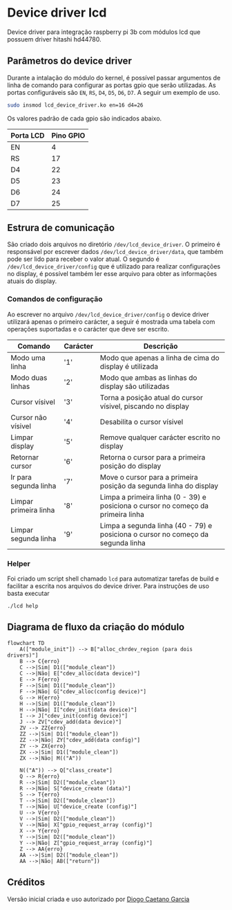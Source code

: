# Device driver lcd

Device driver para integração raspberry pi 3b com módulos lcd que possuem driver hitashi hd44780.

## Parâmetros do device driver

Durante a intalação do módulo do kernel, é possível passar argumentos de linha de comando para configurar as portas gpio que serão utilizadas. As portas configuráveis são `EN`, `RS`, `D4`, `D5`, `D6`, `D7`. A seguir um exemplo de uso.

```bash
sudo insmod lcd_device_driver.ko en=16 d4=26
```

Os valores padrão de cada gpio são indicados abaixo.
<center>

| Porta LCD | Pino GPIO |
| - | - |
| EN | 4 |
| RS | 17 |
| D4 | 22 |
| D5 | 23 |
| D6 | 24 |
| D7 | 25 |

</center>

## Estrura de comunicação

São criado dois arquivos no diretório `/dev/lcd_device_driver`. O primeiro é responsável por escrever dados `/dev/lcd_device_driver/data`, que também pode ser lido para receber o valor atual. O segundo é `/dev/lcd_device_driver/config` que é utilizado para realizar configurações no display, é possível também ler esse arquivo para obter as informações atuais do display.

### Comandos de configuração

Ao escrever no arquivo `/dev/lcd_device_driver/config` o device driver utilizará apenas o primeiro carácter, a seguir é mostrada uma tabela com operações suportadas e o carácter que deve ser escrito.

| Comando | Carácter | Descrição |
| - | - | - |
| Modo uma linha | '1' | Modo que apenas a linha de cima do display é utilizada |Q
| Modo duas linhas | '2' | Modo que ambas as linhas do display são utilizadas |
| Cursor vísivel | '3' | Torna a posição atual do cursor vísivel, piscando no display |
| Cursor não vísivel | '4' | Desabilita o cursor vísivel |
| Limpar display | '5' | Remove qualquer carácter escrito no display |
| Retornar cursor | '6' | Retorna o cursor para a primeira posição do display |
| Ir para segunda linha | '7' | Move o cursor para a primeira posição da segunda linha do display |
| Limpar primeira linha | '8' | Limpa a primeira linha (0 - 39) e posiciona o cursor no começo da primeira linha |
| Limpar segunda linha | '9' | Limpa a segunda linha (40 - 79) e posiciona o cursor no começo da segunda linha |

### Helper

Foi criado um script shell chamado `lcd` para automatizar tarefas de build e facilitar a escrita nos arquivos do device driver. Para instruções de uso basta executar

```
./lcd help
```

## Diagrama de fluxo da criação do módulo

```mermaid
flowchart TD
    A(["module_init"]) --> B["alloc_chrdev_region (para dois drivers)"]
    B --> C{erro}
    C -->|Sim| D1(["module_clean"])
    C -->|Não| E["cdev_alloc(data device)"]
    E --> F{erro}
    F -->|Sim| D1(["module_clean"])
    F -->|Não| G["cdev_alloc(config device)"]
    G --> H{erro}
    H -->|Sim| D1(["module_clean"])
    H -->|Não| I["cdev_init(data device)"]
    I --> J["cdev_init(config device)"]
    J --> ZV["cdev_add(data device)"]
    ZV --> ZZ{erro}
    ZZ -->|Sim| D1(["module_clean"])
    ZZ -->|Não| ZY["cdev_add(data config)"]
    ZY --> ZX{erro}
    ZX -->|Sim| D1(["module_clean"])
    ZX -->|Não| M(("A"))

    N(("A")) --> Q["class_create"]
    Q --> R{erro}
    R -->|Sim| D2(["module_clean"])
    R -->|Não| S["device_create (data)"]
    S --> T{erro}
    T -->|Sim| D2(["module_clean"])
    T -->|Não| U["device_create (config)"]
    U --> V{erro}
    V -->|Sim| D2(["module_clean"])
    V -->|Não| X["gpio_request_array (config)"]
    X --> Y{erro}
    Y -->|Sim| D2(["module_clean"])
    Y -->|Não| Z["gpio_request_array (config)"]
    Z --> AA{erro}
    AA -->|Sim| D2(["module_clean"])
    AA -->|Não| AB(["return"])
```

## Créditos

Versão inicial criada e uso autorizado por [Diogo Caetano Garcia](https://github.com/DiogoCaetanoGarcia/Sistemas_Embarcados/tree/c04a3e19722d61e9c35284f77ed8be101d53e990/5_T%C3%B3picos_avan%C3%A7ados/5.6_Aplica%C3%A7%C3%B5es/2_LCD_device_driver)

